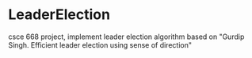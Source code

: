 # LeaderElection
csce 668 project, implement leader election algorithm based on "Gurdip Singh. Efficient leader election using sense of direction"
